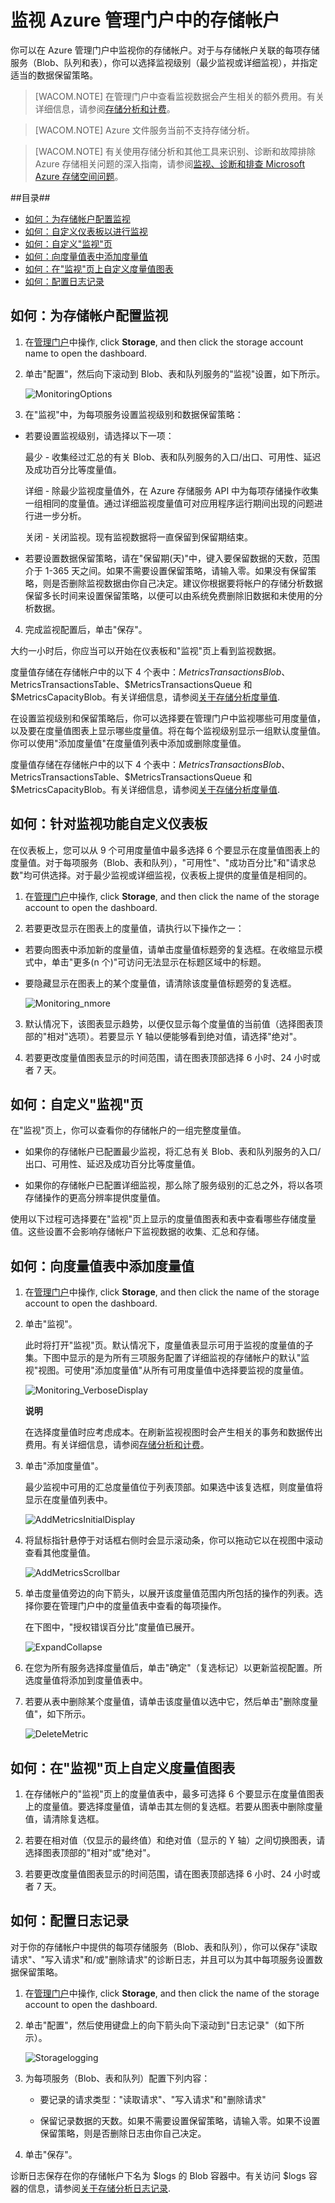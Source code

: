 <properties linkid="manage-services-how-to-monitor-a-storage-account" urlDisplayName="How to monitor" pageTitle="如何监视存储帐户 | Microsoft Azure" metaKeywords="Azure monitor storage accounts, storage account management portal, storage account dashboard, storage metrics table, storage metrics chart" description="了解如何使用管理门户在 Azure 中监视存储帐户。" metaCanonical="" services="storage" documentationCenter="" title="How To Monitor a Storage Account" authors="tamram" solutions="" manager="mbaldwin" editor="cgronlun" />



# <a id="createstorageaccount"></a>监视 Azure 管理门户中的存储帐户

你可以在 Azure 管理门户中监视你的存储帐户。对于与存储帐户关联的每项存储服务（Blob、队列和表），你可以选择监视级别（最少监视或详细监视），并指定适当的数据保留策略。 

> [WACOM.NOTE] 在管理门户中查看监视数据会产生相关的额外费用。有关详细信息，请参阅<a href="http://msdn.microsoft.com/zh-cn/library/windowsazure/hh360997.aspx">存储分析和计费</a>。 

> [WACOM.NOTE] Azure 文件服务当前不支持存储分析。

> [WACOM.NOTE] 有关使用存储分析和其他工具来识别、诊断和故障排除 Azure 存储相关问题的深入指南，请参阅[监视、诊断和排查 Microsoft Azure 存储空间问题](../storage-monitoring-diagnosing-troubleshooting/)。


##目录##

* [如何：为存储帐户配置监视](#configurestoragemonitoring)
* [如何：自定义仪表板以进行监视](#customizestoragemonitoring)
* [如何：自定义"监视"页](#customizemonitorpage)
* [如何：向度量值表中添加度量值](#addmonitoringmetrics)
* [如何：在"监视"页上自定义度量值图表](#customizemetricschart)
* [如何：配置日志记录](#configurelogging)


<h2><a id="configurestoragemonitoring"></a>如何：为存储帐户配置监视</h2>

1. 在[管理门户](https://manage.windowsazure.cn/)中操作, click **Storage**, and then click the storage account name to open the dashboard.

2. 单击"配置"，然后向下滚动到 Blob、表和队列服务的"监视"设置，如下所示。

	![MonitoringOptions](./media/storage-monitor-storage-account/Storage_MonitoringOptions.png)

3. 在"监视"中，为每项服务设置监视级别和数据保留策略：

-  若要设置监视级别，请选择以下一项：

      最少 - 收集经过汇总的有关 Blob、表和队列服务的入口/出口、可用性、延迟及成功百分比等度量值。

      详细 - 除最少监视度量值外，在 Azure 存储服务 API 中为每项存储操作收集一组相同的度量值。通过详细监视度量值可对应用程序运行期间出现的问题进行进一步分析。 

      关闭 - 关闭监视。现有监视数据将一直保留到保留期结束。

- 若要设置数据保留策略，请在"保留期(天)"中，键入要保留数据的天数，范围介于 1-365 天之间。如果不需要设置保留策略，请输入零。如果没有保留策略，则是否删除监视数据由你自己决定。建议你根据要将帐户的存储分析数据保留多长时间来设置保留策略，以便可以由系统免费删除旧数据和未使用的分析数据。

4. 完成监视配置后，单击"保存"。

大约一小时后，你应当可以开始在仪表板和"监视"页上看到监视数据。

度量值存储在存储帐户中的以下 4 个表中：$MetricsTransactionsBlob、$MetricsTransactionsTable、$MetricsTransactionsQueue 和 $MetricsCapacityBlob。有关详细信息，请参阅[关于存储分析度量值](http://msdn.microsoft.com/zh-cn/library/azure/hh343258.aspx).

在设置监视级别和保留策略后，你可以选择要在管理门户中监视哪些可用度量值，以及要在度量值图表上显示哪些度量值。将在每个监视级别显示一组默认度量值。你可以使用"添加度量值"在度量值列表中添加或删除度量值。

度量值存储在存储帐户中的以下 4 个表中：$MetricsTransactionsBlob、$MetricsTransactionsTable、$MetricsTransactionsQueue 和 $MetricsCapacityBlob。有关详细信息，请参阅[关于存储分析度量值](http://msdn.microsoft.com/zh-cn/library/windowsazure/hh343258.aspx).


<h2><a id="customizestoragemonitoring"></a>如何：针对监视功能自定义仪表板</h2>

在仪表板上，您可以从 9 个可用度量值中最多选择 6 个要显示在度量值图表上的度量值。对于每项服务（Blob、表和队列），"可用性"、"成功百分比"和"请求总数"均可供选择。对于最少监视或详细监视，仪表板上提供的度量值是相同的。

1. 在[管理门户](https://manage.windowsazure.cn/)中操作, click **Storage**, and then click the name of the storage account to open the dashboard.

2. 若要更改显示在图表上的度量值，请执行以下操作之一：

- 若要向图表中添加新的度量值，请单击度量值标题旁的复选框。在收缩显示模式中，单击"更多(n 个)"可访问无法显示在标题区域中的标题。

- 要隐藏显示在图表上的某个度量值，请清除该度量值标题旁的复选框。

	![Monitoring_nmore](./media/storage-monitor-storage-account/storage_Monitoring_nmore.png)
  
3. 默认情况下，该图表显示趋势，以便仅显示每个度量值的当前值（选择图表顶部的"相对"选项）。若要显示 Y 轴以便能够看到绝对值，请选择"绝对"。

4. 若要更改度量值图表显示的时间范围，请在图表顶部选择 6 小时、24 小时或者 7 天。
     

<h2><a id="customizemonitorpage"></a>如何：自定义"监视"页</h2>

在"监视"页上，你可以查看你的存储帐户的一组完整度量值。 

- 如果你的存储帐户已配置最少监视，将汇总有关 Blob、表和队列服务的入口/出口、可用性、延迟及成功百分比等度量值。

- 如果你的存储帐户已配置详细监视，那么除了服务级别的汇总之外，将以各项存储操作的更高分辨率提供度量值。

使用以下过程可选择要在"监视"页上显示的度量值图表和表中查看哪些存储度量值。这些设置不会影响存储帐户下监视数据的收集、汇总和存储。

<h2><a id="addmonitoringmetrics"></a>如何：向度量值表中添加度量值</h2>


1. 在[管理门户](https://manage.windowsazure.cn/)中操作, click **Storage**, and then click the name of the storage account to open the dashboard.

2. 单击"监视"。

	此时将打开"监视"页。默认情况下，度量值表显示可用于监视的度量值的子集。下图中显示的是为所有三项服务配置了详细监视的存储帐户的默认"监视"视图。可使用"添加度量值"从所有可用度量值中选择要监视的度量值。


	![Monitoring_VerboseDisplay](./media/storage-monitor-storage-account/Storage_Monitoring_VerboseDisplay.png)

	<div class="dev-callout"> 
	<b>说明</b>
	<p>在选择度量值时应考虑成本。在刷新监视视图时会产生相关的事务和数据传出费用。有关详细信息，请参阅<a href="http://msdn.microsoft.com/zh-cn/library/azure/hh360997.aspx">存储分析和计费</a>。</p>
</div>

3. 单击"添加度量值"。 

	最少监视中可用的汇总度量值位于列表顶部。如果选中该复选框，则度量值将显示在度量值列表中。 

	![AddMetricsInitialDisplay](./media/storage-monitor-storage-account/Storage_AddMetrics_InitialDisplay.png)
 
4. 将鼠标指针悬停于对话框右侧时会显示滚动条，你可以拖动它以在视图中滚动查看其他度量值。

	![AddMetricsScrollbar](./media/storage-monitor-storage-account/Storage_AddMetrics_Scrollbar.png)


5. 单击度量值旁边的向下箭头，以展开该度量值范围内所包括的操作的列表。选择你要在管理门户中的度量值表中查看的每项操作。

	在下图中，"授权错误百分比"度量值已展开。

	![ExpandCollapse](./media/storage-monitor-storage-account/Storage_AddMetrics_ExpandCollapse.png)


6. 在您为所有服务选择度量值后，单击"确定"（复选标记）以更新监视配置。所选度量值将添加到度量值表中。

7. 若要从表中删除某个度量值，请单击该度量值以选中它，然后单击"删除度量值"，如下所示。

	![DeleteMetric](./media/storage-monitor-storage-account/Storage_DeleteMetric.png)

<h2><a id="customizemetricschart"></a>如何：在"监视"页上自定义度量值图表</h2>

1. 在存储帐户的"监视"页上的度量值表中，最多可选择 6 个要显示在度量值图表上的度量值。要选择度量值，请单击其左侧的复选框。若要从图表中删除度量值，请清除复选框。

2. 若要在相对值（仅显示的最终值）和绝对值（显示的 Y 轴）之间切换图表，请选择图表顶部的"相对"或"绝对"。

3.	若要更改度量值图表显示的时间范围，请在图表顶部选择 6 小时、24 小时或者 7 天。



<h2><a id="configurelogging"></a>如何：配置日志记录</h2>

对于你的存储帐户中提供的每项存储服务（Blob、表和队列），你可以保存"读取请求"、"写入请求"和/或"删除请求"的诊断日志，并且可以为其中每项服务设置数据保留策略。

1. 在[管理门户](https://manage.windowsazure.cn/)中操作, click **Storage**, and then click the name of the storage account to open the dashboard.

2. 单击"配置"，然后使用键盘上的向下箭头向下滚动到"日志记录"（如下所示）。

	![Storagelogging](./media/storage-monitor-storage-account/Storage_LoggingOptions.png)

 
3. 为每项服务（Blob、表和队列）配置下列内容：

	- 要记录的请求类型："读取请求"、"写入请求"和"删除请求"

	- 保留记录数据的天数。如果不需要设置保留策略，请输入零。如果不设置保留策略，则是否删除日志由你自己决定。

4. 单击"保存"。

诊断日志保存在你的存储帐户下名为 $logs 的 Blob 容器中。有关访问 $logs 容器的信息，请参阅[关于存储分析日志记录](http://msdn.microsoft.com/zh-cn/library/azure/hh343262.aspx).
<!--HONumber=41-->

